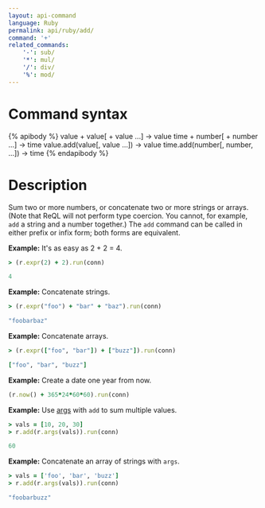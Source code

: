 ```yaml
---
layout: api-command
language: Ruby
permalink: api/ruby/add/
command: '+'
related_commands:
    '-': sub/
    '*': mul/
    '/': div/
    '%': mod/
---
```


# Command syntax #

{% apibody %}
value + value[ + value ...] &rarr; value
time + number[ + number ...] &rarr; time
value.add(value[, value ...]) &rarr; value
time.add(number[, number, ...]) &rarr; time
{% endapibody %}

# Description #

Sum two or more numbers, or concatenate two or more strings or arrays. (Note that ReQL will not perform type coercion. You cannot, for example, `add` a string and a number together.) The `add` command can be called in either prefix or infix form; both forms are equivalent.

__Example:__ It's as easy as 2 + 2 = 4.

```rb
> (r.expr(2) + 2).run(conn)

4
```

__Example:__ Concatenate strings.

```rb
> (r.expr("foo") + "bar" + "baz").run(conn)

"foobarbaz"
```


__Example:__ Concatenate arrays.

```rb
> (r.expr(["foo", "bar"]) + ["buzz"]).run(conn)

["foo", "bar", "buzz"]
```

__Example:__ Create a date one year from now.


```rb
(r.now() + 365*24*60*60).run(conn)
```

__Example:__ Use [args](/api/ruby/args) with `add` to sum multiple values.

```rb
> vals = [10, 20, 30]
> r.add(r.args(vals)).run(conn)

60
```

__Example:__ Concatenate an array of strings with `args`.

```rb
> vals = ['foo', 'bar', 'buzz']
> r.add(r.args(vals)).run(conn)

"foobarbuzz"
```
